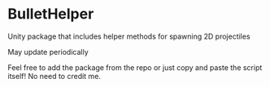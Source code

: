 # BulletHelper
Unity package that includes helper methods for spawning 2D projectiles

May update periodically

Feel free to add the package from the repo or just copy and paste the script itself! No need to credit me.